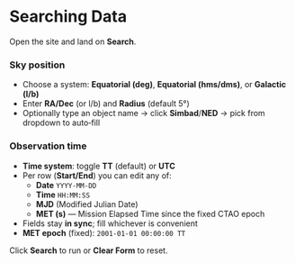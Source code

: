 # Searching Data

Open the site and land on **Search**.

### Sky position
- Choose a system: **Equatorial (deg)**, **Equatorial (hms/dms)**, or **Galactic (l/b)**
- Enter **RA/Dec** (or l/b) and **Radius** (default 5°)
- Optionally type an object name → click **Simbad**/**NED** → pick from dropdown to auto‑fill

### Observation time
- **Time system**: toggle **TT** (default) or **UTC**
- Per row (**Start/End**) you can edit any of:
  - **Date** `YYYY‑MM‑DD`
  - **Time** `HH:MM:SS`
  - **MJD** (Modified Julian Date)
  - **MET (s)** — Mission Elapsed Time since the fixed CTAO epoch
- Fields stay **in sync**; fill whichever is convenient
- **MET epoch** (fixed): `2001‑01‑01 00:00:00 TT`

Click **Search** to run or **Clear Form** to reset.
